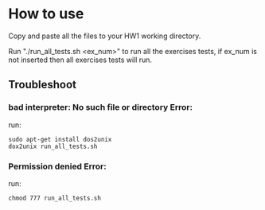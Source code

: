 # How to use

Copy and paste all the files to your HW1 working directory.

Run "./run_all_tests.sh <ex_num>" to run all the exercises tests, if ex_num is not inserted then all exercises tests will run.

## Troubleshoot

### bad interpreter: No such file or directory Error:

run:

```
sudo apt-get install dos2unix
dox2unix run_all_tests.sh
```

### Permission denied Error:

run:
```
chmod 777 run_all_tests.sh
```
